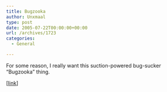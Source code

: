 ```yaml
---
title: Bugzooka
author: Unxmaal
type: post
date: 2005-07-22T00:00:00+00:00
url: /archives/1723
categories:
  - General

---
```

For some reason, I really want this suction-powered bug-sucker &#8220;Bugzooka&#8221; thing. 

[[link][1]]

 [1]: http://www.biconet.com/tools/bugzooka.html